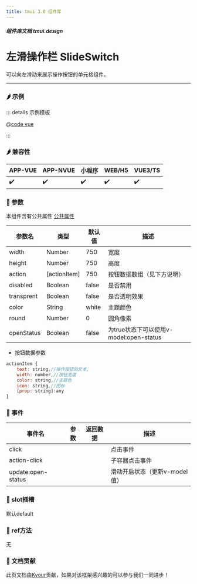 ```yaml
---
title: tmui 3.0 组件库
---
```


<dirtoc></dirtoc>

##### 组件库文档 tmui.design

# 左滑操作栏 SlideSwitch
可以向左滑动来展示操作按钮的单元格组件。

---

### :hot_pepper: 示例

<webview url="https://tmui.design/h5/#/pages/fankui/slideSwitch"></webview>

::: details 示例模板

@[code vue](pages/fankui/slideSwitch.nvue)

:::

### :hot_pepper: 兼容性

| APP-VUE            | APP-NVUE           | 小程序                | WEB/H5             | VUE3/TS            |
|--------------------|--------------------|--------------------|--------------------|--------------------|
| :heavy_check_mark: | :heavy_check_mark: | :heavy_check_mark: | :heavy_check_mark: | :heavy_check_mark: |

### :seedling: 参数
本组件含有公共属性 [公共属性](/doc/spec/组件公共样式.md)

| 参数名        | 类型           | 默认值   | 描述                              |
|------------|--------------|-------|---------------------------------|
| width      | Number       | 750   | 宽度                              |
| height     | Number       | 750   | 高度                              |
| action     | [actionItem] | 750   | 按钮数据数组（见下方说明）                   |
| disabled   | Boolean      | false | 是否禁用                            |
| transprent | Boolean      | false | 是否透明效果                          |
| color      | String       | white | 主题颜色                            |
| round      | Number       | 0     | 圆角像素                            |
| openStatus | Boolean      | false | 为true状态下可以使用v-model:open-status |

- 按钮数据参数
```javascript
actionItem {
	text: string,//操作按钮的文本,
	width: number,//按钮宽度
	color: string,//主题色
	icon: string,//图标
	[prop: string]:any
}
```

### :rose: 事件
| 事件名                | 参数  | 返回数据 | 描述                 |
|--------------------|-----|------|--------------------|
| click              |     |      | 点击事件               |
| action-click       |     |      | 子容器点击事件            |
| update:open-status |     |      | 滑动开启状态（更新v-model值） |

### :corn: slot插槽
默认default

### :green_salad: ref方法
无

### :couplekiss: 文档贡献
此页文档由[Kyour](https://github.com/kyour-cn)贡献，如果对该框架感兴趣的可以参与我们一同进步！
